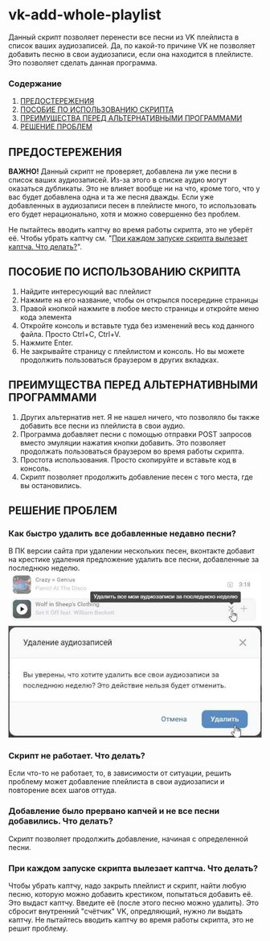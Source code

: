 # vk-add-whole-playlist

Данный скрипт позволяет перенести все песни из VK плейлиста в список ваших аудиозаписей. Да, по какой-то причине VK не позволяет добавить песню в свои аудиозаписи, если она находится в плейлисте. Это позволяет сделать данная программа.

### Содержание
1. [ПРЕДОСТЕРЕЖЕНИЯ](#предостережения)
1. [ПОСОБИЕ ПО ИСПОЛЬЗОВАНИЮ СКРИПТА](#пособие-по-использованию-скрипта)
1. [ПРЕИМУЩЕСТВА ПЕРЕД АЛЬТЕРНАТИВНЫМИ ПРОГРАММАМИ](#преимущества-перед-альтернативными-программами)
1. [РЕШЕНИЕ ПРОБЛЕМ](#решение-проблем)

## ПРЕДОСТЕРЕЖЕНИЯ

**ВАЖНО!** Данный скрипт не проверяет, добавлена ли уже песни в список ваших аудиозаписей. Из-за этого в списке аудио могут оказаться дубликаты. Это не влияет вообще ни на что, кроме того, что у вас будет добавлена одна и та же песня дважды. Если уже добавленных в аудиозаписи песен в плейлисте много, то использовать его будет нерационально, хотя и можно совершенно без проблем.

Не пытайтесь вводить каптчу во время работы скрипта, это не уберёт её. Чтобы убрать каптчу см. "[При каждом запуске скрипта вылезает каптча. Что делать?](#при-каждом-запуске-скрипта-вылезает-каптча-что-делать)".

## ПОСОБИЕ ПО ИСПОЛЬЗОВАНИЮ СКРИПТА
  
1. Найдите интересующий вас плейлист
1. Нажмите на его название, чтобы он открылся посередине страницы
1. Правой кнопкой нажмите в любое место страницы и откройте меню кода элемента
1. Откройте консоль и вставьте туда без изменений весь код данного файла. Просто Ctrl+C, Ctrl+V.
1. Нажмите Enter.
1. Не закрывайте страницу с плейлистом и консоль. Но вы можете продолжить пользоваться браузером в других вкладках.

## ПРЕИМУЩЕСТВА ПЕРЕД АЛЬТЕРНАТИВНЫМИ ПРОГРАММАМИ

1. Других альтернатив нет. Я не нашел ничего, что позволяло бы также добавить все песни из плейлиста в свои аудио.
1. Программа добавляет песни с помощью отправки POST запросов вместо эмуляции нажатия кнопки добавить. Это позволяет продолжать пользоваться браузером во время работы скрипта.
1. Простота использования. Просто скопируйте и вставьте код в консоль.
1. Скрипт позволяет продолжить добавление песен с того места, где вы остановились.

## РЕШЕНИЕ ПРОБЛЕМ
  
### Как быстро удалить все добавленные недавно песни?
В ПК версии сайта при удалении нескольких песен, вконтакте добавит на крестике удаления предложение удалить все песни, добавленные за последнюю неделю.  
![Шаг 1](/docs/step-1.jpg)
![Шаг 2](docs/step-2.jpg)

### Скрипт не работает. Что делать?
Если что-то не работает, то, в зависимости от ситуации, решить проблему может добавление плейлиста в свои аудиозаписи и повторение всех шагов оттуда.

### Добавление было прервано капчей и не все песни добавились. Что делать?
Скрипт позволяет продолжить добавление, начиная с определенной песни.

### При каждом запуске скрипта вылезает каптча. Что делать?
Чтобы убрать каптчу, надо закрыть плейлист и скрипт, найти любую песню, которую можно добавить крестиком, попытаться добавить её. Это выдаст каптчу. Введите её (после этого песню можно удалить). Это сбросит внутренний "счётчик" VK, опредляющий, нужно ли выдать каптчу. Не пытайтесь вводить каптчу во время работы скрипта, это не решит проблему.
